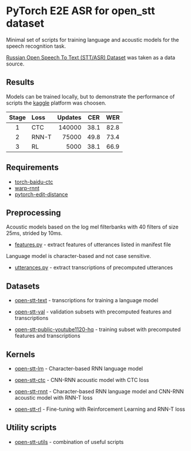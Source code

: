 # PyTorch E2E ASR for open_stt dataset

Minimal set of scripts for training language and acoustic models for the speech recognition task.

[Russian Open Speech To Text (STT/ASR) Dataset](https://github.com/snakers4/open_stt) was taken as a data source.

## Results

Models can be trained locally, but to demonstrate the performance of scripts the [kaggle](https://www.kaggle.com) platform was choosen.

| Stage | Loss  | Updates | CER  | WER  |
|:-----:|:------|--------:|:----:|:----:|
| 1     | CTC   | 140000  | 38.1 | 82.8 |
| 2     | RNN-T | 75000   | 49.8 | 73.4 |
| 3     | RL    | 5000    | 38.1 | 66.9 |


## Requirements

- [torch-baidu-ctc](https://github.com/jpuigcerver/pytorch-baidu-ctc)
- [warp-rnnt](https://github.com/1ytic/warp-rnnt)
- [pytorch-edit-distance](https://github.com/1ytic/pytorch-edit-distance)


## Preprocessing

Acoustic models based on the log mel filterbanks with 40 filters of size 25ms, strided by 10ms.

- [features.py](features.py) - extract features of utterances listed in manifest file

Language model is character-based and not case sensitive.

- [utterances.py](utterances.py) - extract transcriptions of precomputed utterances


## Datasets

- [open-stt-text](https://www.kaggle.com/sorokin/open-stt-text) - transcriptions for training a language model

- [open-stt-val](https://www.kaggle.com/sorokin/open-stt-val) - validation subsets with precomputed features and transcriptions

- [open-stt-public-youtube1120-hq](https://www.kaggle.com/sorokin/open-stt-public-youtube1120-hq) - training subset with precomputed features and transcriptions


## Kernels

- [open-stt-lm](https://www.kaggle.com/sorokin/open-stt-lm) - Character-based RNN language model

- [open-stt-ctc](https://www.kaggle.com/sorokin/open-stt-ctc) - CNN-RNN acoustic model with CTC loss

- [open-stt-rnnt](https://www.kaggle.com/sorokin/open-stt-rnnt) - Character-based RNN language model and CNN-RNN acoustic model with RNN-T loss

- [open-stt-rl](https://www.kaggle.com/sorokin/open-stt-rl) - Fine-tuning with Reinforcement Learning and RNN-T loss


## Utility scripts

- [open-stt-utils](https://www.kaggle.com/sorokin/open-stt-utils) - combination of useful scripts
